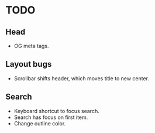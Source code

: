 # TODO

## Head

- OG meta tags.

## Layout bugs

- Scrollbar shifts header, which moves title to new center.

## Search

- Keyboard shortcut to focus search.
- Search has focus on first item.
- Change outline color.
